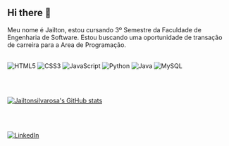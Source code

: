 ## Hi there 👋

Meu nome é Jailton, estou cursando 3º Semestre da Faculdade de Engenharia de Software. Estou buscando uma oportunidade de transação de carreira para a  Area de Programação.
<br>
<br>



![HTML5](https://img.shields.io/badge/html5-%23E34F26.svg?style=for-the-badge&logo=html5&logoColor=white)
![CSS3](https://img.shields.io/badge/css3-%231572B6.svg?style=for-the-badge&logo=css3&logoColor=white)
![JavaScript](https://img.shields.io/badge/javascript-%23323330.svg?style=for-the-badge&logo=javascript&logoColor=%23F7DF1E)
![Python](https://img.shields.io/badge/python-3670A0?style=for-the-badge&logo=python&logoColor=ffdd54)
![Java](https://img.shields.io/badge/java-%23ED8B00.svg?style=for-the-badge&logo=openjdk&logoColor=white)
![MySQL](https://img.shields.io/badge/mysql-4479A1.svg?style=for-the-badge&logo=mysql&logoColor=white)

<br>
<br>

[![Jailtonsilvarosa's GitHub stats](https://github-readme-stats.vercel.app/api?username=Jailtonsilvarosa)](https://github.com/yourname)

<br>
<br>


<a href="https://www.linkedin.com/in/sjailton">![LinkedIn](https://img.shields.io/badge/linkedin-%230077B5.svg?style=for-the-badge&logo=linkedin&logoColor=white)</a>



